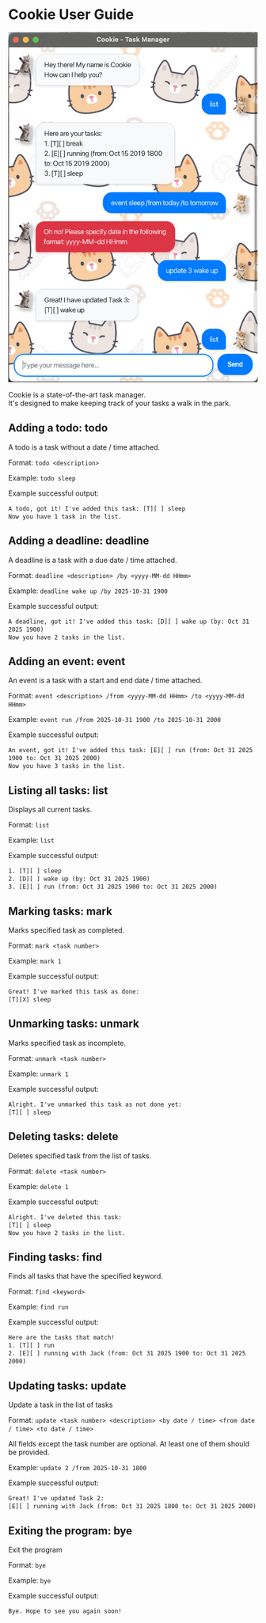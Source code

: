# Cookie User Guide

![Screenshot of the Cookie Task Manager Gui](Ui.png)

Cookie is a state-of-the-art task manager.  
It's designed to make keeping track of your tasks a walk in the park.

## Adding a todo: todo

A todo is a task without a date / time attached.

Format: `todo <description>`

Example: `todo sleep`

Example successful output:

```
A todo, got it! I've added this task: [T][ ] sleep
Now you have 1 task in the list.
```

## Adding a deadline: deadline

A deadline is a task with a due date / time attached.

Format: `deadline <description> /by <yyyy-MM-dd HHmm> `

Example: `deadline wake up /by 2025-10-31 1900`

Example successful output:

```
A deadline, got it! I've added this task: [D][ ] wake up (by: Oct 31 2025 1900)  
Now you have 2 tasks in the list.
```

## Adding an event: event

An event is a task with a start and end date / time attached.

Format: `event <description> /from <yyyy-MM-dd HHmm> /to <yyyy-MM-dd HHmm>`

Example: `event run /from 2025-10-31 1900 /to 2025-10-31 2000`

Example successful output:

```
An event, got it! I've added this task: [E][ ] run (from: Oct 31 2025 1900 to: Oct 31 2025 2000)  
Now you have 3 tasks in the list.
```

## Listing all tasks: list

Displays all current tasks.

Format: `list`

Example: `list`

Example successful output:

```
1. [T][ ] sleep
2. [D][ ] wake up (by: Oct 31 2025 1900) 
3. [E][ ] run (from: Oct 31 2025 1900 to: Oct 31 2025 2000)
```

## Marking tasks: mark

Marks specified task as completed.

Format: `mark <task number>`

Example: `mark 1`

Example successful output:

```
Great! I've marked this task as done:
[T][X] sleep
```

## Unmarking tasks: unmark

Marks specified task as incomplete.

Format: `unmark <task number>`

Example: `unmark 1`

Example successful output:

```
Alright. I've unmarked this task as not done yet:
[T][ ] sleep
```

## Deleting tasks: delete

Deletes specified task from the list of tasks.

Format: `delete <task number>`

Example: `delete 1`

Example successful output:

```
Alright. I've deleted this task:
[T][ ] sleep
Now you have 2 tasks in the list.
```

## Finding tasks: find

Finds all tasks that have the specified keyword.

Format: `find <keyword>`

Example: `find run`

Example successful output:

```
Here are the tasks that match!
1. [T][ ] run
2. [E][ ] running with Jack (from: Oct 31 2025 1900 to: Oct 31 2025 2000)
```

## Updating tasks: update

Update a task in the list of tasks

Format: `update <task number> <description> <by date / time> <from date / time> <to date / time>`

All fields except the task number are optional. At least one of them should be provided.

Example: `update 2 /from 2025-10-31 1800`

Example successful output:

```
Great! I've updated Task 2:
[E][ ] running with Jack (from: Oct 31 2025 1800 to: Oct 31 2025 2000)
```

## Exiting the program: bye

Exit the program

Format: `bye`

Example: `bye`

Example successful output:

```
Bye. Hope to see you again soon!
```